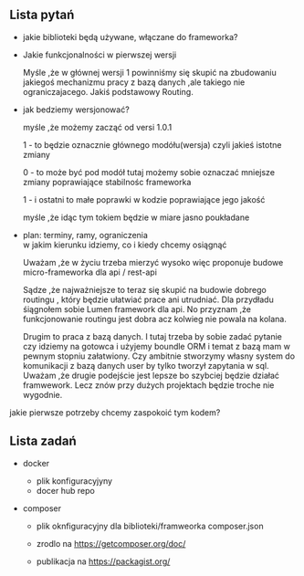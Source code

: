 ## Lista pytań

+ jakie biblioteki będą używane, włączane do frameworka?

+ Jakie funkcjonalności w pierwszej wersji

     Myśle ,że w głównej wersji 1 powinniśmy się skupić na zbudowaniu jakiegoś mechanizmu pracy z bazą danych ,ale takiego nie 
     ograniczajacego. Jakiś podstawowy Routing.

+ jak bedziemy wersjonować?

     myśle ,że możemy zacząć od versi 1.0.1
     
     1 - to będzie oznacznie głównego modółu(wersja) czyli jakieś istotne zmiany
     
     0 - to może być pod modół tutaj możemy sobie oznaczać mniejsze zmiany poprawiające stabilnośc frameworka
     
     1 - i ostatni to małe poprawki w kodzie poprawiające jego jakość 
     
     myśle ,że idąc tym tokiem będzie w miare jasno poukładane

+ plan: terminy, ramy, ograniczenia   
     w jakim kierunku idziemy, co i kiedy chcemy osiągnąć
     
     Uważam ,że w życiu trzeba mierzyć wysoko więc proponuje budowe micro-frameworka dla api / rest-api
     
     Sądze ,że najważniejsze to teraz się skupić na budowie dobrego routingu , który będzie ułatwiać prace ani utrudniać. Dla przydładu
     śiągnołem sobie Lumen framework dla api. No przyznam ,że funkcjonowanie routingu jest dobra acz kolwieg nie powala na kolana.
     
     Drugim to praca z bazą danych. I tutaj trzeba by sobie zadać pytanie czy idziemy na gotowca i użyjemy boundle ORM i temat z bazą
     mam w pewnym stopniu załatwiony. Czy ambitnie stworzymy własny system do komunikacji z bazą danych user by tylko tworzył zapytania 
     w sql. Uważam ,że drugie podejście jest lepsze bo szybciej będzie działać framwework. Lecz znów przy dużych projektach będzie 
     troche nie wygodnie.

jakie pierwsze potrzeby chcemy zaspokoić tym kodem?

## Lista zadań
+ docker
    + plik konfiguracyjyny
    + docer hub repo

+ composer
    + plik oknfiguracyjny dla biblioteki/framweorka
        composer.json
    + zrodlo na 
        https://getcomposer.org/doc/
        
    + publikacja na 
        https://packagist.org/

